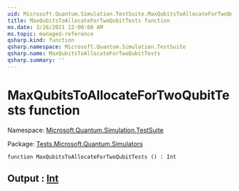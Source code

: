 ```yaml
---
uid: Microsoft.Quantum.Simulation.TestSuite.MaxQubitsToAllocateForTwoQubitTests
title: MaxQubitsToAllocateForTwoQubitTests function
ms.date: 3/26/2021 12:00:00 AM
ms.topic: managed-reference
qsharp.kind: function
qsharp.namespace: Microsoft.Quantum.Simulation.TestSuite
qsharp.name: MaxQubitsToAllocateForTwoQubitTests
qsharp.summary: ''
---
```


# MaxQubitsToAllocateForTwoQubitTests function

Namespace: [Microsoft.Quantum.Simulation.TestSuite](xref:Microsoft.Quantum.Simulation.TestSuite)

Package: [Tests.Microsoft.Quantum.Simulators](https://nuget.org/packages/Tests.Microsoft.Quantum.Simulators)




```qsharp
function MaxQubitsToAllocateForTwoQubitTests () : Int
```


## Output : [Int](xref:microsoft.quantum.lang-ref.int)

